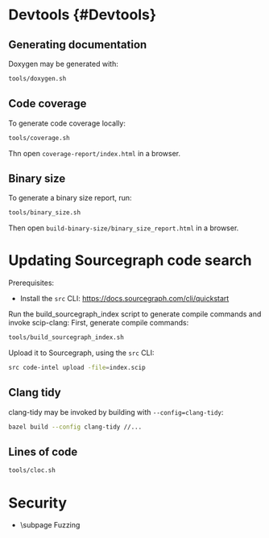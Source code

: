 # Devtools {#Devtools}

## Generating documentation

Doxygen may be generated with:

```sh
tools/doxygen.sh
```

## Code coverage

To generate code coverage locally:

```sh
tools/coverage.sh
```

Thn open `coverage-report/index.html` in a browser.

## Binary size

To generate a binary size report, run:

```sh
tools/binary_size.sh
```

Then open `build-binary-size/binary_size_report.html` in a browser.

# Updating Sourcegraph code search

Prerequisites:

- Install the `src` CLI: https://docs.sourcegraph.com/cli/quickstart

Run the build_sourcegraph_index script to generate compile commands and invoke scip-clang:
First, generate compile commands:

```sh
tools/build_sourcegraph_index.sh
```

Upload it to Sourcegraph, using the `src` CLI:

```sh
src code-intel upload -file=index.scip
```

## Clang tidy

clang-tidy may be invoked by building with `--config=clang-tidy`:

```sh
bazel build --config clang-tidy //...
```

## Lines of code

```sh
tools/cloc.sh
```

# Security

- \subpage Fuzzing
